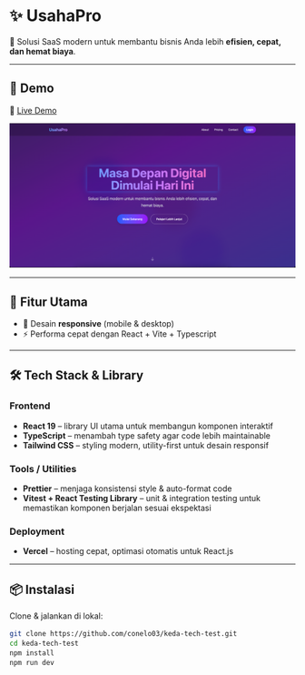 # ✨ UsahaPro

🚀 Solusi SaaS modern untuk membantu bisnis Anda lebih **efisien, cepat, dan hemat biaya**.

---

## 🚀 Demo

🔗 [Live Demo](https://keda-tech-test-five.vercel.app)

![Preview](./screenshot.png)

---

## 🌟 Fitur Utama

- 📱 Desain **responsive** (mobile & desktop)
- ⚡ Performa cepat dengan React + Vite + Typescript

---

## 🛠️ Tech Stack & Library

### Frontend

- **React 19** – library UI utama untuk membangun komponen interaktif
- **TypeScript** – menambah type safety agar code lebih maintainable
- **Tailwind CSS** – styling modern, utility-first untuk desain responsif

### Tools / Utilities

- **Prettier** – menjaga konsistensi style & auto-format code
- **Vitest + React Testing Library** – unit & integration testing untuk memastikan komponen berjalan sesuai ekspektasi

### Deployment

- **Vercel** – hosting cepat, optimasi otomatis untuk React.js

---

## 📦 Instalasi

Clone & jalankan di lokal:

```bash
git clone https://github.com/conelo03/keda-tech-test.git
cd keda-tech-test
npm install
npm run dev
```
